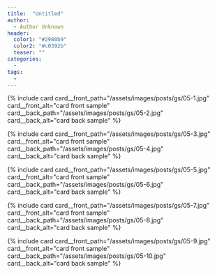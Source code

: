 ```yaml
---
title:  "Untitled"
author:
  - Author Unknown
header:
  color1: "#2980b9"
  color2: "#c0392b"
  teaser: ""
categories:
  -
tags:
  -
---
```


{% include card
  card__front_path="/assets/images/posts/gs/05-1.jpg"
  card__front_alt="card front sample"
  card__back_path="/assets/images/posts/gs/05-2.jpg"
  card__back_alt="card back sample"
%}

{% include card
  card__front_path="/assets/images/posts/gs/05-3.jpg"
  card__front_alt="card front sample"
  card__back_path="/assets/images/posts/gs/05-4.jpg"
  card__back_alt="card back sample"
%}

{% include card
  card__front_path="/assets/images/posts/gs/05-5.jpg"
  card__front_alt="card front sample"
  card__back_path="/assets/images/posts/gs/05-6.jpg"
  card__back_alt="card back sample"
%}

{% include card
  card__front_path="/assets/images/posts/gs/05-7.jpg"
  card__front_alt="card front sample"
  card__back_path="/assets/images/posts/gs/05-8.jpg"
  card__back_alt="card back sample"
%}

{% include card
  card__front_path="/assets/images/posts/gs/05-9.jpg"
  card__front_alt="card front sample"
  card__back_path="/assets/images/posts/gs/05-10.jpg"
  card__back_alt="card back sample"
%}
